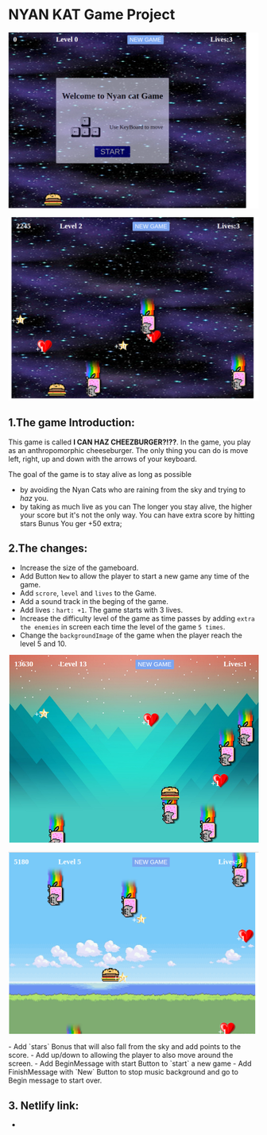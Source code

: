 # NYAN KAT Game Project

<p align="center"><img src="./images/ScreenShot1.png"></p>

<p align="center"><img src="./images/ScreenShot-1.png"></p>



## 1.The game Introduction: 

This game is called **I CAN HAZ CHEEZBURGER?!??**. In the game, you play as an anthropomorphic cheeseburger. The only thing you can do is move left, right, up and down with the arrows of your keyboard.

The goal of the game is to stay alive as long as possible 
  - by avoiding the Nyan Cats who are raining from the sky and trying to _haz_ you.
  - by taking as much live as you can
The longer you stay alive, the higher your score but it's not the only way. You can have extra score by hitting stars Bunus You ger +50 extra;


## 2.The changes:

- Increase the size of the gameboard.
- Add Button `New` to allow the player to start a new game any time of the game.
- Add `scrore`, `level` and `lives` to the Game.
- Add a sound track in the beging of the game.
- Add lives : `hart: +1`. The game starts with 3 lives.
- Increase the difficulty level of the game as time passes by adding `extra the enemies` in screen each time the level of the game `5 times`.
- Change the `backgroundImage` of the game when the player reach the level 5 and 10.
<p align="center"><img src="./images/ScreenShot2.png"></p>
<p align="center"><img src="./images/ScreenShot3.png"></p>
- Add `stars` Bonus that will also fall from the sky and add points to the score.
- Add up/down to allowing the player to also move around the screen.
- Add BeginMessage with start Button to `start` a new  game 
- Add FinishMessage with `New` Button to stop music background and go to Begin message to start over.



## 3. Netlify link:

  - 